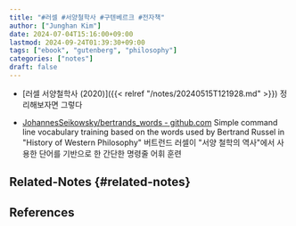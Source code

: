 ```yaml
---
title: "#러셀 #서양철학사 #구텐베르크 #전자책"
author: ["Junghan Kim"]
date: 2024-07-04T15:16:00+09:00
lastmod: 2024-09-24T01:39:30+09:00
tags: ["ebook", "gutenberg", "philosophy"]
categories: ["notes"]
draft: false
---
```


-   [러셀 서양철학사 (2020)]({{< relref "/notes/20240515T121928.md" >}}) 정리해보자면 그렇다

-   [JohannesSeikowsky/bertrands_words - github.com](https://github.com/JohannesSeikowsky/bertrands_words) Simple command line vocabulary training based on the words used by Bertrand Russel in "History of Western Philosophy" 버트런드 러셀이 "서양 철학의 역사"에서 사용한 단어를 기반으로 한 간단한 명령줄 어휘 훈련


## Related-Notes {#related-notes}

## References

<style>.csl-entry{text-indent: -1.5em; margin-left: 1.5em;}</style><div class="csl-bib-body">
</div>
